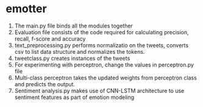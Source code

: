 # emotter

1. The main.py file binds all the modules together
2. Evaluation file consists of the code required for calculating precision, recall, f-score and accuracy
3. text_preprocessing.py performs normalizatio on the tweets, converts csv to list data structure and normalizes the tokens.
4. tweetclass.py creates instances of the tweets
5. For experimenting with perceptron, change the values in perceptron.py file
6. Multi-class perceptron takes the updated weights from perceptron class and predicts the output. 
7. Sentiment analysis.py makes use of CNN-LSTM architecture to use sentiment features as part of emotion modeling
